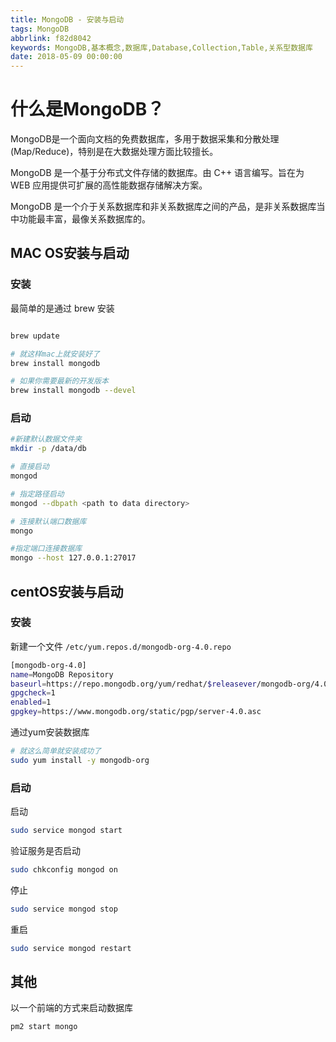 ```yaml
---
title: MongoDB - 安装与启动
tags: MongoDB
abbrlink: f82d8042
keywords: MongoDB,基本概念,数据库,Database,Collection,Table,关系型数据库
date: 2018-05-09 00:00:00
---
```


什么是MongoDB？
==============

MongoDB是一个面向文档的免费数据库，多用于数据采集和分散处理(Map/Reduce)，特别是在大数据处理方面比较擅长。

MongoDB 是一个基于分布式文件存储的数据库。由 C++ 语言编写。旨在为 WEB 应用提供可扩展的高性能数据存储解决方案。

MongoDB 是一个介于关系数据库和非关系数据库之间的产品，是非关系数据库当中功能最丰富，最像关系数据库的。


## MAC OS安装与启动

### 安装
最简单的是通过 brew 安装
```bash

brew update

# 就这样mac上就安装好了
brew install mongodb

# 如果你需要最新的开发版本
brew install mongodb --devel
```

### 启动
```bash
#新建默认数据文件夹
mkdir -p /data/db

# 直接启动
mongod

# 指定路径启动
mongod --dbpath <path to data directory>

# 连接默认端口数据库
mongo

#指定端口连接数据库
mongo --host 127.0.0.1:27017
```

## centOS安装与启动

### 安装

新建一个文件 `/etc/yum.repos.d/mongodb-org-4.0.repo `
```bash
[mongodb-org-4.0]
name=MongoDB Repository
baseurl=https://repo.mongodb.org/yum/redhat/$releasever/mongodb-org/4.0/x86_64/
gpgcheck=1
enabled=1
gpgkey=https://www.mongodb.org/static/pgp/server-4.0.asc
```


通过yum安装数据库
```bash
# 就这么简单就安装成功了
sudo yum install -y mongodb-org
```
### 启动

启动
```bash
sudo service mongod start
```

验证服务是否启动
```bash
sudo chkconfig mongod on
```

停止
```bash
sudo service mongod stop
```

重启
```bash
sudo service mongod restart
```

## 其他
以一个前端的方式来启动数据库
```bash
pm2 start mongo
```